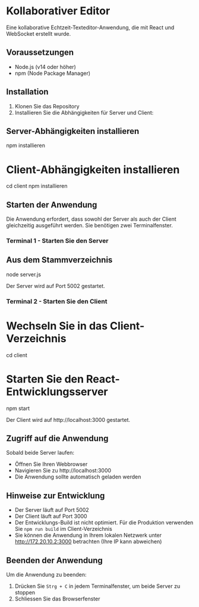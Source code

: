 # Kollaborativer Editor

Eine kollaborative Echtzeit-Texteditor-Anwendung, die mit React und WebSocket erstellt wurde.

## Voraussetzungen

- Node.js (v14 oder höher)
- npm (Node Package Manager)

## Installation

1. Klonen Sie das Repository
2. Installieren Sie die Abhängigkeiten für Server und Client:

## Server-Abhängigkeiten installieren
npm installieren

# Client-Abhängigkeiten installieren
cd client
npm installieren


## Starten der Anwendung

Die Anwendung erfordert, dass sowohl der Server als auch der Client gleichzeitig ausgeführt werden. Sie benötigen zwei Terminalfenster.

### Terminal 1 - Starten Sie den Server
## Aus dem Stammverzeichnis
node server.js

Der Server wird auf Port 5002 gestartet.

### Terminal 2 - Starten Sie den Client
# Wechseln Sie in das Client-Verzeichnis
cd client

# Starten Sie den React-Entwicklungsserver
npm start

Der Client wird auf http://localhost:3000 gestartet.

## Zugriff auf die Anwendung

Sobald beide Server laufen:
- Öffnen Sie Ihren Webbrowser
- Navigieren Sie zu http://localhost:3000
- Die Anwendung sollte automatisch geladen werden

## Hinweise zur Entwicklung

- Der Server läuft auf Port 5002
- Der Client läuft auf Port 3000
- Der Entwicklungs-Build ist nicht optimiert. Für die Produktion verwenden Sie `npm run build` im Client-Verzeichnis
- Sie können die Anwendung in Ihrem lokalen Netzwerk unter http://172.20.10.2:3000 betrachten (Ihre IP kann abweichen)

## Beenden der Anwendung

Um die Anwendung zu beenden:
1. Drücken Sie `Strg + C` in jedem Terminalfenster, um beide Server zu stoppen
2. Schliessen Sie das Browserfenster 
